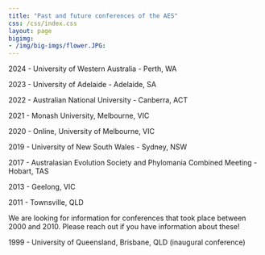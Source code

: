 ```yaml
---
title: "Past and future conferences of the AES"
css: /css/index.css
layout: page
bigimg:
- /img/big-imgs/flower.JPG: 
---
```


2024 - University of Western Australia - Perth, WA

2023 - University of Adelaide - Adelaide, SA

2022 - Australian National University - Canberra, ACT

2021 - Monash University, Melbourne, VIC

2020 - Online, University of Melbourne, VIC

2019 - University of New South Wales - Sydney, NSW

2017 - Australasian Evolution Society and Phylomania Combined Meeting - Hobart, TAS

2013 - Geelong, VIC

2011 - Townsville, QLD

We are looking for information for conferences that took place between 2000 and 2010. Please reach out if you have information about these!

1999 - University of Queensland, Brisbane, QLD (inaugural conference)

